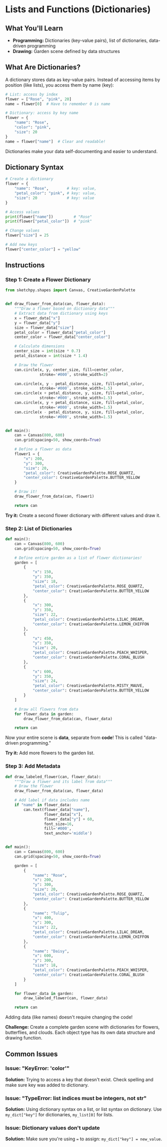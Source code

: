 # Lists and Functions (Dictionaries)

## What You'll Learn
- **Programming:** Dictionaries (key-value pairs), list of dictionaries, data-driven programming
- **Drawing:** Garden scene defined by data structures

## What Are Dictionaries?

A dictionary stores data as key-value pairs. Instead of accessing items by position (like lists), you access them by name (key):

```python
# List: access by index
flower = ["Rose", "pink", 20]
name = flower[0]  # Have to remember 0 is name

# Dictionary: access by key name
flower = {
    "name": "Rose",
    "color": "pink",
    "size": 20
}
name = flower["name"]  # Clear and readable!
```

Dictionaries make your data self-documenting and easier to understand.

## Dictionary Syntax

```python
# Create a dictionary
flower = {
    "name": "Rose",        # key: value,
    "petal_color": "pink", # key: value,
    "size": 20             # key: value
}

# Access values
print(flower["name"])         # "Rose"
print(flower["petal_color"])  # "pink"

# Change values
flower["size"] = 25

# Add new keys
flower["center_color"] = "yellow"
```

## Instructions

### Step 1: Create a Flower Dictionary

```python
from sketchpy.shapes import Canvas, CreativeGardenPalette


def draw_flower_from_data(can, flower_data):
    """Draw a flower based on dictionary data"""
    # Extract data from dictionary using keys
    x = flower_data["x"]
    y = flower_data["y"]
    size = flower_data["size"]
    petal_color = flower_data["petal_color"]
    center_color = flower_data["center_color"]

    # Calculate dimensions
    center_size = int(size * 0.7)
    petal_distance = int(size * 1.4)

    # Draw the flower
    can.circle(x, y, center_size, fill=center_color,
               stroke='#000', stroke_width=2)

    can.circle(x, y - petal_distance, size, fill=petal_color,
               stroke='#000', stroke_width=1.5)
    can.circle(x + petal_distance, y, size, fill=petal_color,
               stroke='#000', stroke_width=1.5)
    can.circle(x, y + petal_distance, size, fill=petal_color,
               stroke='#000', stroke_width=1.5)
    can.circle(x - petal_distance, y, size, fill=petal_color,
               stroke='#000', stroke_width=1.5)


def main():
    can = Canvas(800, 600)
    can.grid(spacing=50, show_coords=True)

    # Define a flower as data
    flower1 = {
        "x": 200,
        "y": 300,
        "size": 20,
        "petal_color": CreativeGardenPalette.ROSE_QUARTZ,
        "center_color": CreativeGardenPalette.BUTTER_YELLOW
    }

    # Draw it!
    draw_flower_from_data(can, flower1)

    return can
```

**Try it:** Create a second flower dictionary with different values and draw it.

### Step 2: List of Dictionaries

```python
def main():
    can = Canvas(800, 600)
    can.grid(spacing=50, show_coords=True)

    # Define entire garden as a list of flower dictionaries!
    garden = [
        {
            "x": 150,
            "y": 350,
            "size": 18,
            "petal_color": CreativeGardenPalette.ROSE_QUARTZ,
            "center_color": CreativeGardenPalette.BUTTER_YELLOW
        },
        {
            "x": 300,
            "y": 350,
            "size": 22,
            "petal_color": CreativeGardenPalette.LILAC_DREAM,
            "center_color": CreativeGardenPalette.LEMON_CHIFFON
        },
        {
            "x": 450,
            "y": 350,
            "size": 20,
            "petal_color": CreativeGardenPalette.PEACH_WHISPER,
            "center_color": CreativeGardenPalette.CORAL_BLUSH
        },
        {
            "x": 600,
            "y": 350,
            "size": 24,
            "petal_color": CreativeGardenPalette.MISTY_MAUVE,
            "center_color": CreativeGardenPalette.BUTTER_YELLOW
        }
    ]

    # Draw all flowers from data
    for flower_data in garden:
        draw_flower_from_data(can, flower_data)

    return can
```

Now your entire scene is **data**, separate from **code**! This is called "data-driven programming."

**Try it:** Add more flowers to the garden list.

### Step 3: Add Metadata

```python
def draw_labeled_flower(can, flower_data):
    """Draw a flower and its label from data"""
    # Draw the flower
    draw_flower_from_data(can, flower_data)

    # Add label if data includes name
    if "name" in flower_data:
        can.text(flower_data["name"],
                 flower_data["x"],
                 flower_data["y"] + 60,
                 font_size=16,
                 fill='#000',
                 text_anchor='middle')


def main():
    can = Canvas(800, 600)
    can.grid(spacing=50, show_coords=True)

    garden = [
        {
            "name": "Rose",
            "x": 200,
            "y": 300,
            "size": 20,
            "petal_color": CreativeGardenPalette.ROSE_QUARTZ,
            "center_color": CreativeGardenPalette.BUTTER_YELLOW
        },
        {
            "name": "Tulip",
            "x": 400,
            "y": 300,
            "size": 22,
            "petal_color": CreativeGardenPalette.LILAC_DREAM,
            "center_color": CreativeGardenPalette.LEMON_CHIFFON
        },
        {
            "name": "Daisy",
            "x": 600,
            "y": 300,
            "size": 18,
            "petal_color": CreativeGardenPalette.PEACH_WHISPER,
            "center_color": CreativeGardenPalette.CORAL_BLUSH
        }
    ]

    for flower_data in garden:
        draw_labeled_flower(can, flower_data)

    return can
```

Adding data (like names) doesn't require changing the code!

**Challenge:** Create a complete garden scene with dictionaries for flowers, butterflies, and clouds. Each object type has its own data structure and drawing function.

## Common Issues

### Issue: "KeyError: 'color'"
**Solution:** Trying to access a key that doesn't exist. Check spelling and make sure key was added to dictionary.

### Issue: "TypeError: list indices must be integers, not str"
**Solution:** Using dictionary syntax on a list, or list syntax on dictionary. Use `my_dict["key"]` for dictionaries, `my_list[0]` for lists.

### Issue: Dictionary values don't update
**Solution:** Make sure you're using `=` to assign: `my_dict["key"] = new_value`.
